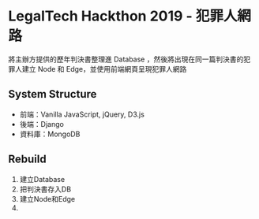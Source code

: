 # LegalTech Hackthon 2019 - 犯罪人網路

將主辦方提供的歷年判決書整理進 Database ，然後將出現在同一篇判決書的犯罪人建立 Node 和 Edge，並使用前端網頁呈現犯罪人網路

## System Structure

* 前端：Vanilla JavaScript, jQuery, D3.js
* 後端：Django
* 資料庫：MongoDB









## Rebuild



1. 建立Database
2. 把判決書存入DB
3. 建立Node和Edge
4. 